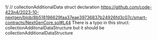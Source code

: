 1/
// collectionAdditionalData struct declaration
https://github.com/code-423n4/2023-10-nextgen/blob/8b518196629faa37eae39736837b24926fd3c07c/smart-contracts/NextGenCore.sol#L44
There is a typo in this struct:
collectionAdditonalDataStructure but it should be collectionAdditionalDataStructure
